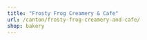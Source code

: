 ```yaml
---
title: "Frosty Frog Creamery & Cafe"
url: /canton/frosty-frog-creamery-and-cafe/
shop: bakery
---
```

